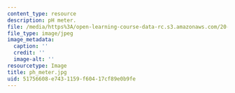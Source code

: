 ```yaml
---
content_type: resource
description: pH meter.
file: /media/https%3A/open-learning-course-data-rc.s3.amazonaws.com/20-109-laboratory-fundamentals-in-biological-engineering-fall-2007/51756608e7431159f60417cf89e0b9fe_ph_meter.jpg
file_type: image/jpeg
image_metadata:
  caption: ''
  credit: ''
  image-alt: ''
resourcetype: Image
title: ph_meter.jpg
uid: 51756608-e743-1159-f604-17cf89e0b9fe
---
```

